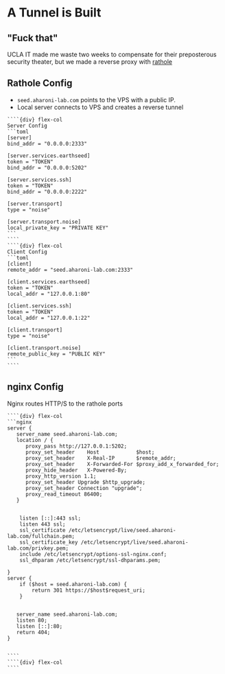 # A Tunnel is Built

## "Fuck that"

UCLA IT made me waste two weeks to compensate for their preposterous security theater, but we made a reverse proxy with [rathole](https://github.com/rapiz1/rathole)

## Rathole Config 

- `seed.aharoni-lab.com` points to the VPS with a public IP.
- Local server connects to VPS and creates a reverse tunnel

`````{div} flex-twocol
````{div} flex-col
Server Config
```toml
[server]
bind_addr = "0.0.0.0:2333"

[server.services.earthseed]
token = "TOKEN"
bind_addr = "0.0.0.0:5202"

[server.services.ssh]
token = "TOKEN"
bind_addr = "0.0.0.0:2222"

[server.transport]
type = "noise"

[server.transport.noise]
local_private_key = "PRIVATE KEY"
```
````
````{div} flex-col
Client Config
```toml
[client]
remote_addr = "seed.aharoni-lab.com:2333"

[client.services.earthseed]
token = "TOKEN"
local_addr = "127.0.0.1:80"

[client.services.ssh]
token = "TOKEN"
local_addr = "127.0.0.1:22"

[client.transport]
type = "noise"

[client.transport.noise]
remote_public_key = "PUBLIC KEY"
```
````
`````

## nginx Config

Nginx routes HTTP/S to the rathole ports

`````{div} flex-twocol
````{div} flex-col
```nginx
server {
   server_name seed.aharoni-lab.com;
   location / {
      proxy_pass http://127.0.0.1:5202;
      proxy_set_header    Host            $host;
      proxy_set_header    X-Real-IP       $remote_addr;
      proxy_set_header    X-Forwarded-For $proxy_add_x_forwarded_for;
      proxy_hide_header   X-Powered-By;
      proxy_http_version 1.1;
      proxy_set_header Upgrade $http_upgrade;
      proxy_set_header Connection "upgrade";
      proxy_read_timeout 86400;
   }


    listen [::]:443 ssl;
    listen 443 ssl;
    ssl_certificate /etc/letsencrypt/live/seed.aharoni-lab.com/fullchain.pem;
    ssl_certificate_key /etc/letsencrypt/live/seed.aharoni-lab.com/privkey.pem;
    include /etc/letsencrypt/options-ssl-nginx.conf;
    ssl_dhparam /etc/letsencrypt/ssl-dhparams.pem;

}
server {
    if ($host = seed.aharoni-lab.com) {
        return 301 https://$host$request_uri;
    }


   server_name seed.aharoni-lab.com;
   listen 80;
   listen [::]:80;
   return 404;
}


````
````{div} flex-col
````
`````